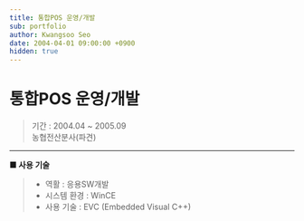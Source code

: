 ```yaml
---
title: 통합POS 운영/개발
sub: portfolio
author: Kwangsoo Seo
date: 2004-04-01 09:00:00 +0900
hidden: true
---
```


# 통합POS 운영/개발
> 기간 : 2004.04 ~ 2005.09  
> 농협전산분사(파견)

---

**■ 사용 기술**

>  * 역활 : 응용SW개발
>  * 시스템 환경 : WinCE
>  * 사용 기술 : EVC (Embedded Visual C++)
